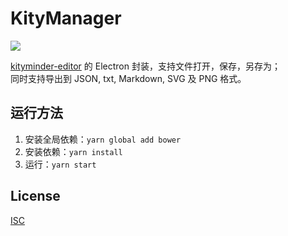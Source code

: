 # KityManager

[![](https://img.shields.io/badge/made%20with-%E2%9D%A4-ff69b4.svg)](https://www.stdioa.com/)

[kityminder-editor](https://github.com/fex-team/kityminder-editor) 的 Electron 封装，支持文件打开，保存，另存为；  
同时支持导出到 JSON, txt, Markdown, SVG 及 PNG 格式。

## 运行方法

1. 安装全局依赖：`yarn global add bower`
2. 安装依赖：`yarn install`
3. 运行：`yarn start`

## License

[ISC](https://opensource.org/licenses/ISC)
